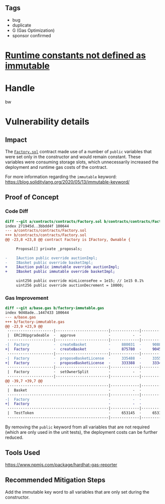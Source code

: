 ## Tags

- bug
- duplicate
- G (Gas Optimization)
- sponsor confirmed

# [Runtime constants not defined as immutable](https://github.com/code-423n4/2021-09-defiprotocol-findings/issues/15) 

# Handle

bw


# Vulnerability details

## Impact
The [`Factory.sol`](https://github.com/code-423n4/2021-09-defiProtocol/blob/main/contracts/contracts/Factory.sol#L19) contract made use of a number of `public` variables that were set only in the constructor and would remain constant. These variables were consuming storage slots, which unnecessarily increased the deployment and runtime gas costs of the contract.

For more information regarding the `immutable` keyword:
https://blog.soliditylang.org/2020/05/13/immutable-keyword/

## Proof of Concept

### Code Diff

```diff
diff --git a/contracts/contracts/Factory.sol b/contracts/contracts/Factory.sol
index 271945d..3bbdd4f 100644
--- a/contracts/contracts/Factory.sol
+++ b/contracts/contracts/Factory.sol
@@ -23,8 +23,8 @@ contract Factory is IFactory, Ownable {
 
     Proposal[] private _proposals;
 
-    IAuction public override auctionImpl;
-    IBasket public override basketImpl;
+    IAuction public immutable override auctionImpl;
+    IBasket public immutable override basketImpl;
 
     uint256 public override minLicenseFee = 1e15; // 1e15 0.1%
     uint256 public override auctionDecrement = 10000;
```

### Gas Improvement

```diff
diff --git a/base.gas b/factory-immutable.gas
index 9d48ade..1447433 100644
--- a/base.gas
+++ b/factory-immutable.gas
@@ -23,9 +23,9 @@
 ·····················|························|·············|·············|···········|···············|··············
 |  ERC20Upgradeable  ·  approve               ·          -  ·          -  ·    48900  ·            3  ·          -  │
 ·····················|························|·············|·············|···········|···············|··············
-|  Factory           ·  createBasket          ·     880031  ·     908831  ·   882911  ·           10  ·          -  │
+|  Factory           ·  createBasket          ·     875780  ·     904580  ·   878660  ·           10  ·          -  │
 ·····················|························|·············|·············|···········|···············|··············
-|  Factory           ·  proposeBasketLicense  ·     335488  ·     335512  ·   335505  ·           12  ·          -  │
+|  Factory           ·  proposeBasketLicense  ·     333388  ·     333412  ·   333405  ·           12  ·          -  │
 ·····················|························|·············|·············|···········|···············|··············
 |  Factory           ·  setOwnerSplit         ·          -  ·          -  ·    46173  ·            1  ·          -  │
 ·····················|························|·············|·············|···········|···············|··············
@@ -39,7 +39,7 @@
 ··············································|·············|·············|···········|···············|··············
 |  Basket                                     ·          -  ·          -  ·  2390793  ·          8 %  ·          -  │
 ··············································|·············|·············|···········|···············|··············
-|  Factory                                    ·          -  ·          -  ·  1706801  ·        5.7 %  ·          -  │
+|  Factory                                    ·          -  ·          -  ·  1684215  ·        5.6 %  ·          -  │
 ··············································|·············|·············|···········|···············|··············
 |  TestToken                                  ·     653145  ·     653193  ·   653163  ·        2.2 %  ·          -  │
 ·---------------------------------------------|-------------|-------------|-----------|---------------|-------------·
 ```

By removing the `public` keyword from all variables that are not required (which are only used in the unit tests), the deployment costs can be further reduced.

## Tools Used

https://www.npmjs.com/package/hardhat-gas-reporter

## Recommended Mitigation Steps

Add the immutable key word to all variables that are only set during the constructor. 

